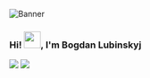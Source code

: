 ![Banner](https://media.giphy.com/media/VjAB0fOmK15Ze/giphy.gif)

### Hi! <img src="https://raw.githubusercontent.com/MartinHeinz/MartinHeinz/master/wave.gif" width="30px">, I'm Bogdan Lubinskyj

[![](https://img.shields.io/badge/-@b.lubinskyj-informational?style=flat&logo=instagram&logoColor=#C222AD&color=2bbc8a)](https://www.instagram.com/b.lubinskyj/)
[![](https://img.shields.io/badge/-Bogdan%20Lubinskyj-blue?style=flat-round&logo=Linkedin&logoColor=white&link=https://www.linkedin.com/in/ssashha/)](https://www.linkedin.com/in/bogdan-lubinskyj-06a927199/)
